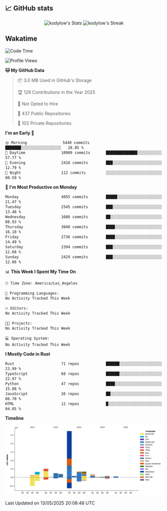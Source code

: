 ## 📈 GitHub stats
<!--START_SECTION:github-->
<div class="badges-githubstats">
  <p align="center">
    <img src="https://github-readme-stats.vercel.app/api?username=kodylow&theme=tokyonight&show_icons=true&hide_border=true&count_private=true" alt="kodylow's Stats" height="165">
    <img src="https://github-readme-streak-stats.herokuapp.com/?user=kodylow&theme=tokyonight&hide_border=true" alt="kodylow's Streak" height="165">
  </p>
</div>
<!--END_SECTION:github-->

## Wakatime 
<!--START_SECTION:waka-->
![Code Time](http://img.shields.io/badge/Code%20Time-1%2C294%20hrs%2031%20mins-blue)

![Profile Views](http://img.shields.io/badge/Profile%20Views-0-blue)

**🐱 My GitHub Data** 

> 📦 3.0 MB Used in GitHub's Storage 
 > 
> 🏆 126 Contributions in the Year 2025
 > 
> 🚫 Not Opted to Hire
 > 
> 📜 437 Public Repositories 
 > 
> 🔑 102 Private Repositories 
 > 
**I'm an Early 🐤** 

```text
🌞 Morning                5448 commits        ███████░░░░░░░░░░░░░░░░░░   28.85 % 
🌆 Daytime                10909 commits       ██████████████░░░░░░░░░░░   57.77 % 
🌃 Evening                2416 commits        ███░░░░░░░░░░░░░░░░░░░░░░   12.79 % 
🌙 Night                  112 commits         ░░░░░░░░░░░░░░░░░░░░░░░░░   00.59 % 
```
📅 **I'm Most Productive on Monday** 

```text
Monday                   4055 commits        █████░░░░░░░░░░░░░░░░░░░░   21.47 % 
Tuesday                  2545 commits        ███░░░░░░░░░░░░░░░░░░░░░░   13.48 % 
Wednesday                1686 commits        ██░░░░░░░░░░░░░░░░░░░░░░░   08.93 % 
Thursday                 3040 commits        ████░░░░░░░░░░░░░░░░░░░░░   16.10 % 
Friday                   2736 commits        ████░░░░░░░░░░░░░░░░░░░░░   14.49 % 
Saturday                 2394 commits        ███░░░░░░░░░░░░░░░░░░░░░░   12.68 % 
Sunday                   2429 commits        ███░░░░░░░░░░░░░░░░░░░░░░   12.86 % 
```


📊 **This Week I Spent My Time On** 

```text
🕑︎ Time Zone: America/Los_Angeles

💬 Programming Languages: 
No Activity Tracked This Week

🔥 Editors: 
No Activity Tracked This Week

🐱‍💻 Projects: 
No Activity Tracked This Week

💻 Operating System: 
No Activity Tracked This Week
```

**I Mostly Code in Rust** 

```text
Rust                     71 repos            ██████░░░░░░░░░░░░░░░░░░░   23.99 % 
TypeScript               68 repos            ██████░░░░░░░░░░░░░░░░░░░   22.97 % 
Python                   47 repos            ████░░░░░░░░░░░░░░░░░░░░░   15.88 % 
JavaScript               26 repos            ██░░░░░░░░░░░░░░░░░░░░░░░   08.78 % 
HTML                     12 repos            █░░░░░░░░░░░░░░░░░░░░░░░░   04.05 % 
```



**Timeline**

![Lines of Code chart](https://raw.githubusercontent.com/Kodylow/Kodylow/master/assets/bar_graph.png)


 Last Updated on 13/05/2025 20:08:48 UTC
<!--END_SECTION:waka-->
